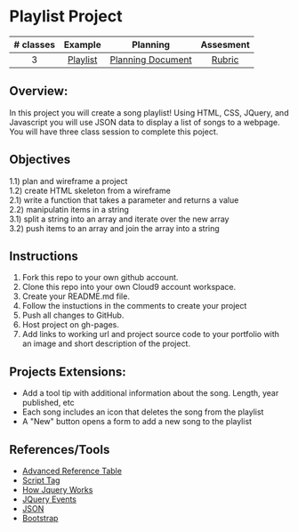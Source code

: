 # Playlist Project

| # classes|Example|Planning|Assesment|
|:--:|:--:|:--:|:--:|
| 3 |[Playlist](https://ScriptEdcurriculum.github.io//advanced_playlist_solution/)|[Planning Document](https://docs.google.com/document/d/1JBjicVmEc6TKg-6Mz4ET407vgrdO0nd6vUjBUftkJ4M)|[Rubric](https://drive.google.com/open?id=1sQxfNhRwnK7k08VMeSFkncODpbuCLDdk9Actey5YDVo)|

## Overview:
In this project you will create a song playlist! Using HTML, CSS, JQuery, and Javascript you will use JSON data to display a list of songs to a webpage. You will have three class session to complete this poject.

## Objectives
1.1) plan and wireframe a project <br>
1.2) create HTML skeleton from a wireframe <br>
2.1) write a function that takes a parameter and returns a value <br>
2.2) manipulatin items in a string <br>
3.1) split a string into an array and iterate over the new array <br>
3.2) push items to an array and join the array into a string <br>

## Instructions
1) Fork this repo to your own github account. 
2) Clone this repo into your own Cloud9 account workspace.
3) Create your README.md file.
4) Follow the instuctions in the comments to create your project
5) Push all changes to GitHub.
6) Host project on gh-pages.
7) Add links to working url and project source code to your portfolio with an image and short description of the project.

## Projects Extensions:
* Add a tool tip with additional information about the song. Length, year published, etc
* Each song includes an icon that deletes the song from the playlist
* A "New" button opens a form to add a new song to the playlist

## References/Tools
* [Advanced Reference Table]()
* [Script Tag](http://javascript.crockford.com/script.html)
* [How Jquery Works](http://learn.jquery.com/about-jquery/how-jquery-works/)
* [JQuery Events](http://api.jquery.com/category/events/)
* [JSON](https://www.w3schools.com/js/js_json.asp)
* [Bootstrap](http://getbootstrap.com/getting-started/)
